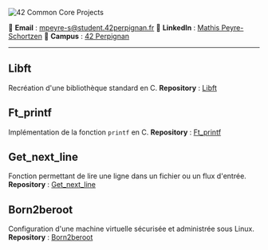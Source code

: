 ![42 Common Core Projects](https://github.com/mpeyre-s/42cursus/ressources/github_resources_banner_common_core_projects.png)

📧 **Email** : [mpeyre-s@student.42perpignan.fr](mailto:mpeyre-s@student.42perpignan.fr)
🔗 **LinkedIn** : [Mathis Peyre-Schortzen](https://www.linkedin.com/in/mathis-peyre-schortzen/)
🏫 **Campus** : [42 Perpignan](https://42perpignan.fr)

---

## Libft
Recréation d'une bibliothèque standard en C.
**Repository** : [Libft](https://github.com/mpeyre-s/42-libft)

## Ft_printf
Implémentation de la fonction `printf` en C.
**Repository** : [Ft_printf](https://github.com/mpeyre-s/42-printf)

## Get_next_line
Fonction permettant de lire une ligne dans un fichier ou un flux d'entrée.
**Repository** : [Get_next_line](https://github.com/mpeyre-s/42-get_next_line)

## Born2beroot
Configuration d'une machine virtuelle sécurisée et administrée sous Linux.
**Repository** : [Born2beroot](https://github.com/mpeyre-s/42-born2beroot)
